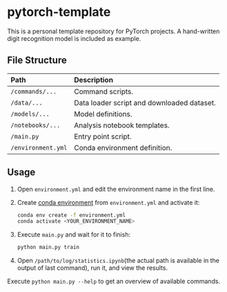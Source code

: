 # pytorch-template

This is a personal template repository for PyTorch projects. A hand-written digit recognition model is included as example.

## File Structure

| Path               | Description                                |
|:-------------------|:-------------------------------------------|
| `/commands/...`    | Command scripts.                           |
| `/data/...`        | Data loader script and downloaded dataset. |
| `/models/...`      | Model definitions.                         |
| `/notebooks/...`   | Analysis notebook templates.               |
| `/main.py`         | Entry point script.                        |
| `/environment.yml` | Conda environment definition.              |

## Usage

1. Open `environment.yml` and edit the environment name in the first line.
2. Create [conda environment](https://docs.conda.io/projects/conda/en/stable/user-guide/tasks/manage-environments.html) from `environment.yml` and activate it:

    ```bash
    conda env create -f environment.yml
    conda activate <YOUR_ENVIRONMENT_NAME>
    ```

3. Execute `main.py` and wait for it to finish:

    ```bash
    python main.py train
    ```

4. Open `/path/to/log/statistics.ipynb`(the actual path is available in the output of last command), run it, and view the results.

Execute `python main.py --help` to get an overview of available commands.
